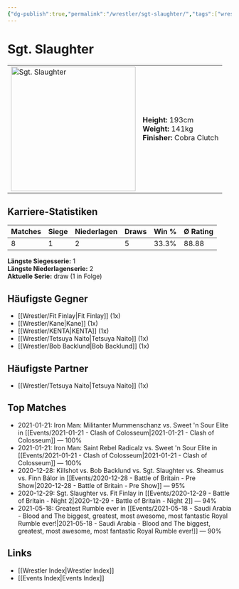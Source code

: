 ```yaml
---
{"dg-publish":true,"permalink":"/wrestler/sgt-slaughter/","tags":["wrestler"],"noteIcon":"","created":"2025-08-11T09:33:21.018+02:00"}
---
```



# Sgt. Slaughter

<table>
<tr>
<td><img src="Sgt. Slaughter.png" width="280" alt="Sgt. Slaughter"></td>
<td>
<b>Height:</b> 193cm<br>
<b>Weight:</b> 141kg<br>
<b>Finisher:</b> Cobra Clutch<br>
</td>
</tr>
</table>

## Karriere-Statistiken

| Matches | Siege | Niederlagen | Draws | Win % | Ø Rating |
|---------|-------|-------------|-------|-------|-----------|
| 8 | 1 | 2 | 5 | 33.3% | 88.88 |

**Längste Siegesserie:** 1<br>**Längste Niederlagenserie:** 2<br>**Aktuelle Serie:** draw (1 in Folge)


## Häufigste Gegner
- [[Wrestler/Fit Finlay\|Fit Finlay]] (1x)
- [[Wrestler/Kane\|Kane]] (1x)
- [[Wrestler/KENTA\|KENTA]] (1x)
- [[Wrestler/Tetsuya Naito\|Tetsuya Naito]] (1x)
- [[Wrestler/Bob Backlund\|Bob Backlund]] (1x)

## Häufigste Partner
- [[Wrestler/Tetsuya Naito\|Tetsuya Naito]] (1x)

## Top Matches
- 2021-01-21: Iron Man: Militanter Mummenschanz vs. Sweet 'n Sour Elite in [[Events/2021-01-21 - Clash of Colosseum\|2021-01-21 - Clash of Colosseum]] — 100%
- 2021-01-21: Iron Man: Saint Rebel Radicalz vs. Sweet 'n Sour Elite in [[Events/2021-01-21 - Clash of Colosseum\|2021-01-21 - Clash of Colosseum]] — 100%
- 2020-12-28: Killshot vs. Bob Backlund vs. Sgt. Slaughter vs. Sheamus  vs. Finn Bálor in [[Events/2020-12-28 - Battle of Britain - Pre Show\|2020-12-28 - Battle of Britain - Pre Show]] — 95%
- 2020-12-29: Sgt. Slaughter vs. Fit Finlay in [[Events/2020-12-29 - Battle of Britain - Night 2\|2020-12-29 - Battle of Britain - Night 2]] — 94%
- 2021-05-18: Greatest Rumble ever in [[Events/2021-05-18 - Saudi Arabia - Blood and The biggest, greatest, most awesome, most fantastic Royal Rumble ever!\|2021-05-18 - Saudi Arabia - Blood and The biggest, greatest, most awesome, most fantastic Royal Rumble ever!]] — 90%

## Links
- [[Wrestler Index\|Wrestler Index]]
- [[Events Index\|Events Index]]
